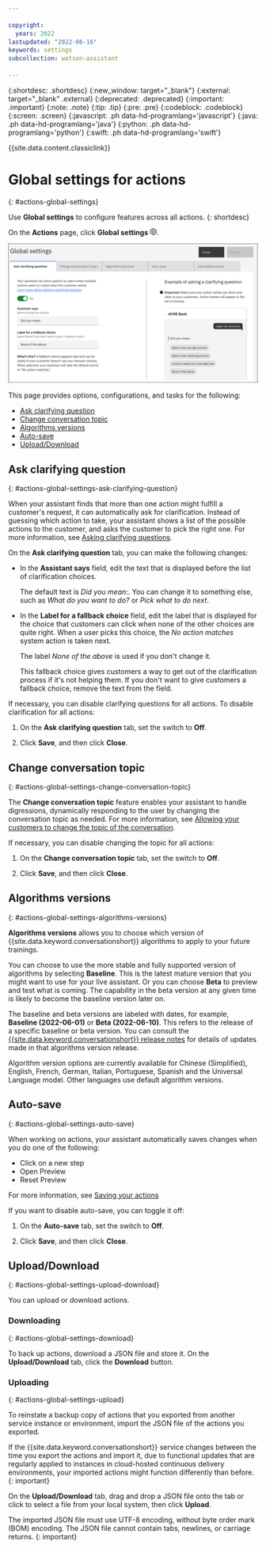 ```yaml
---

copyright:
  years: 2022
lastupdated: "2022-06-16"
keywords: settings
subcollection: watson-assistant

---
```


{:shortdesc: .shortdesc}
{:new_window: target="_blank"}
{:external: target="_blank" .external}
{:deprecated: .deprecated}
{:important: .important}
{:note: .note}
{:tip: .tip}
{:pre: .pre}
{:codeblock: .codeblock}
{:screen: .screen}
{:javascript: .ph data-hd-programlang='javascript'}
{:java: .ph data-hd-programlang='java'}
{:python: .ph data-hd-programlang='python'}
{:swift: .ph data-hd-programlang='swift'}

{{site.data.content.classiclink}}

# Global settings for actions
{: #actions-global-settings}

Use **Global settings** to configure features across all actions.
{: shortdesc}

On the **Actions** page, click **Global settings** ![Gear icon](images/gear-icon-black.png). 

![Global settings](images/global-settings.png)

This page provides options, configurations, and tasks for the following:

- [Ask clarifying question](#actions-global-settings-ask-clarifying-question)
- [Change conversation topic](#actions-global-settings-change-conversation-topic)
- [Algorithms versions](#actions-global-settings-algorithms-versions)
- [Auto-save](#actions-global-settings-auto-save)
- [Upload/Download](#actions-global-settings-upload-download)

## Ask clarifying question
{: #actions-global-settings-ask-clarifying-question}

When your assistant finds that more than one action might fulfill a customer's request, it can automatically ask for clarification. Instead of guessing which action to take, your assistant shows a list of the possible actions to the customer, and asks the customer to pick the right one. For more information, see [Asking clarifying questions](/docs/watson-assistant?topic=watson-assistant-understand-questions#understand-questions-ask-clarifying-question).

On the **Ask clarifying question** tab, you can make the following changes:

- In the **Assistant says** field, edit the text that is displayed before the list of clarification choices.

    The default text is *Did you mean:*. You can change it to something else, such as *What do you want to do?* or *Pick what to do next*.
    
- In the **Label for a fallback choice** field, edit the label that is displayed for the choice that customers can click when none of the other choices are quite right. When a user picks this choice, the *No action matches* system action is taken next.

    The label *None of the above* is used if you don't change it.  

    This fallback choice gives customers a way to get out of the clarification process if it's not helping them. If you don't want to give customers a fallback choice, remove the text from the field.

If necessary, you can disable clarifying questions for all actions. To disable clarification for all actions:

1. On the **Ask clarifying question** tab, set the switch to **Off**.

1. Click **Save**, and then click **Close**.

## Change conversation topic
{: #actions-global-settings-change-conversation-topic}

The **Change conversation topic** feature enables your assistant to handle digressions, dynamically responding to the user by changing the conversation topic as needed. For more information, see [Allowing your customers to change the topic of the conversation](/docs/watson-assistant?topic=watson-assistant-change-topic).

If necessary, you can disable changing the topic for all actions:

1. On the **Change conversation topic** tab, set the switch to **Off**.

1. Click **Save**, and then click **Close**.

## Algorithms versions
{: #actions-global-settings-algorithms-versions}

**Algorithms versions** allows you to choose which version of {{site.data.keyword.conversationshort}} algorithms to apply to your future trainings. 

You can choose to use the more stable and fully supported version of algorithms by selecting **Baseline**. This is the latest mature version that you might want to use for your live assistant. Or you can choose **Beta** to preview and test what is coming. The capability in the beta version at any given time is likely to become the baseline version later on.

The baseline and beta versions are labeled with dates, for example, **Baseline (2022-06-01)** or **Beta (2022-06-10)**. This refers to the release of a specific baseline or beta version. You can consult the [{{site.data.keyword.conversationshort}} release notes](/docs/watson-assistant?topic=watson-assistant-watson-assistant-release-notes) for details of updates made in that algorithms version release.

Algorithm version options are currently available for Chinese (Simplified), English, French, German, Italian, Portuguese, Spanish and the Universal Language model. Other languages use default algorithm versions.

## Auto-save
{: #actions-global-settings-auto-save}

When working on actions, your assistant automatically saves changes when you do one of the following:

- Click on a new step
- Open Preview
- Reset Preview

For more information, see [Saving your actions](/docs/watson-assistant?topic=watson-assistant-save-actions)

If you want to disable auto-save, you can toggle it off:

1. On the **Auto-save** tab, set the switch to **Off**.

1. Click **Save**, and then click **Close**.

## Upload/Download
{: #actions-global-settings-upload-download}

You can upload or download actions.

### Downloading
{: #actions-global-settings-download}

To back up actions, download a JSON file and store it. On the **Upload/Download** tab, click the **Download** button.

### Uploading
{: #actions-global-settings-upload}

To reinstate a backup copy of actions that you exported from another service instance or environment, import the JSON file of the actions you exported.

If the {{site.data.keyword.conversationshort}} service changes between the time you export the actions and import it, due to functional updates that are regularly applied to instances in cloud-hosted continuous delivery environments, your imported actions might function differently than before.
{: important}

On the **Upload/Download** tab, drag and drop a JSON file onto the tab or click to select a file from your local system, then click **Upload**.

The imported JSON file must use UTF-8 encoding, without byte order mark (BOM) encoding. The JSON file cannot contain tabs, newlines, or carriage returns.
{: important}

